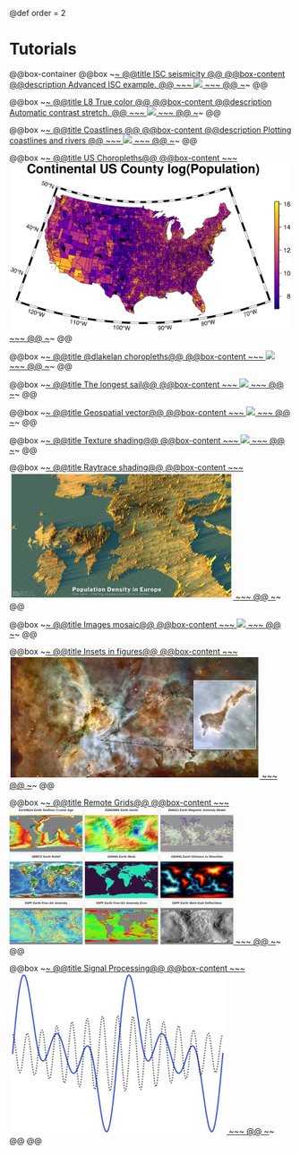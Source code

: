 @def order = 2

# Tutorials

@@box-container
  @@box
    ~~~<a class="boxlink" href="ISC/isc.jl">~~~
    @@title ISC seismicity @@
    @@box-content
      @@description
      Advanced ISC example.
      @@
      ~~~
      <img src="/tutorials/ISC/japan_quakes.png">
      ~~~
    @@
    ~~~</a>~~~
  @@

  @@box
    ~~~<a class="boxlink" href="Landsat8/histogram_stretch/">~~~
    @@title L8 True color @@
    @@box-content
      @@description
      Automatic contrast stretch.
      @@
      ~~~
      <img src="/tutorials/Landsat8/tille.jpg">
      ~~~
    @@
    ~~~</a>~~~
  @@

  @@box
    ~~~<a class="boxlink" href="coast/">~~~
    @@title Coastlines @@
    @@box-content
      @@description
      Plotting coastlines and rivers
      @@
      ~~~
      <img src="/tutorials/coast/tilelogo.png">
      ~~~
    @@
    ~~~</a>~~~
  @@

  @@box
    ~~~<a class="boxlink" href="choropleths/choropleths/">~~~
    @@title US Choropleths@@
    @@box-content
      ~~~
      <img src="/tutorials/choropleths/tilelogo.png">
      ~~~
    @@
    ~~~</a>~~~
  @@

  @@box
    ~~~<a class="boxlink" href="dlakelan/GMTMaps/">~~~
    @@title @dlakelan choropleths@@
    @@box-content
      ~~~
      <img src="/tutorials/dlakelan/tilelogo.png">
      ~~~
    @@
    ~~~</a>~~~
  @@

  @@box
    ~~~<a class="boxlink" href="longest_sail/longestsail/">~~~
    @@title The longest sail@@
    @@box-content
      ~~~
      <img src="/tutorials/longest_sail/tilelogo.png">
      ~~~
    @@
    ~~~</a>~~~
  @@

  @@box
    ~~~<a class="boxlink" href="vector_shp/vector_shp/">~~~
    @@title Geospatial vector@@
    @@box-content
      ~~~
      <img src="/tutorials/vector_shp/tilelogo.png">
      ~~~
    @@
    ~~~</a>~~~
  @@

  @@box
    ~~~<a class="boxlink" href="texture_shading/texture/">~~~
    @@title Texture shading@@
    @@box-content
      ~~~
      <img src="/tutorials/texture_shading/tilelogo.png">
      ~~~
    @@
    ~~~</a>~~~
  @@

  @@box
    ~~~<a class="boxlink" href="blender_shading/blender_rt/">~~~
    @@title Raytrace shading@@
    @@box-content
      ~~~
      <img src="/tutorials/blender_shading/tilelogo.jpg">
      ~~~
    @@
    ~~~</a>~~~
  @@

  @@box
    ~~~<a class="boxlink" href="mosaics/mosaics/">~~~
    @@title Images mosaic@@
    @@box-content
      ~~~
      <img src="/tutorials/mosaics/tilelogo.jpg">
      ~~~
    @@
    ~~~</a>~~~
  @@

  @@box
    ~~~<a class="boxlink" href="insets/insets/">~~~
    @@title Insets in figures@@
    @@box-content
      ~~~
      <img src="/tutorials/insets/tilelogo.jpg">
      ~~~
    @@
    ~~~</a>~~~
  @@

  @@box
    ~~~<a class="boxlink" href="remote_datasets/remote_datasets/">~~~
    @@title Remote Grids@@
    @@box-content
      ~~~
      <img src="/tutorials/remote_datasets/tilelogo.jpg">
      ~~~
    @@
    ~~~</a>~~~
  @@

  @@box
    ~~~<a class="boxlink" href="signal/signal/">~~~
    @@title Signal Processing@@
    @@box-content
      ~~~
      <img src="/tutorials/signal/tilelogo.jpg">
      ~~~
    @@
    ~~~</a>~~~
  @@
@@
